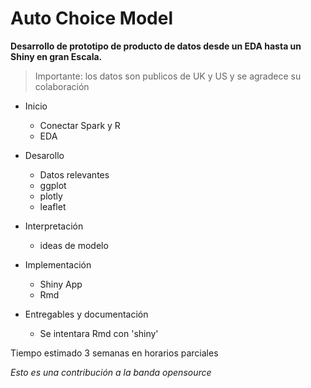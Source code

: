 # Auto Choice Model

**Desarrollo de prototipo de producto de datos desde un EDA hasta un Shiny en gran Escala.** 

> Importante: los datos son publicos de UK y US y se agradece su colaboración

* Inicio
  + Conectar Spark y R
  + EDA
  
* Desarollo
  + Datos relevantes
  + ggplot
  + plotly
  + leaflet

* Interpretación
  + ideas de modelo

* Implementación
  + Shiny App
  + Rmd
  
* Entregables y documentación
  + Se intentara Rmd con 'shiny'

Tiempo estimado 3 semanas en horarios parciales

*Esto es una contribución a la banda opensource*

